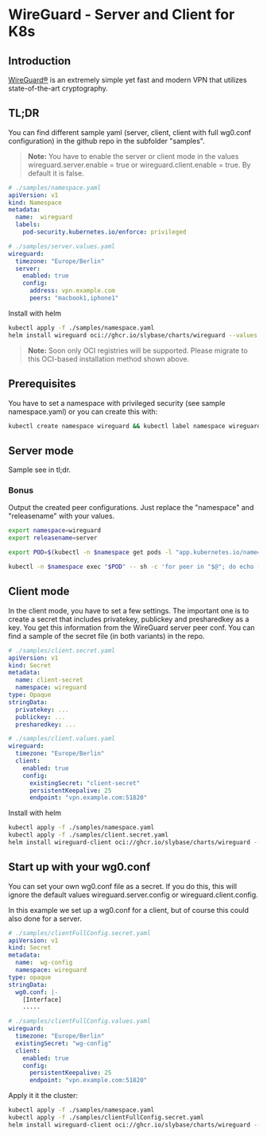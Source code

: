 # WireGuard - Server and Client for K8s

## Introduction
[WireGuard®](https://github.com/linuxserver/docker-wireguard) is an extremely simple yet fast and modern VPN that utilizes state-of-the-art cryptography.

## TL;DR

You can find different sample yaml (server, client, client with full wg0.conf configuration) in the github repo in the subfolder "samples".

> **Note:** You have to enable the server or client mode in the values wireguard.server.enable = true or wireguard.client.enable = true. By default it is false.

```yaml
# ./samples/namespace.yaml
apiVersion: v1
kind: Namespace
metadata:
  name:  wireguard
  labels:
    pod-security.kubernetes.io/enforce: privileged
```

```yaml
# ./samples/server.values.yaml
wireguard:
  timezone: "Europe/Berlin"
  server:
    enabled: true
    config:
      address: vpn.example.com
      peers: "macbook1,iphone1"
```


Install with helm
```bash
kubectl apply -f ./samples/namespace.yaml
helm install wireguard oci://ghcr.io/slybase/charts/wireguard --values ./samples/server.values.yaml
```

> **Note:** Soon only OCI registries will be supported. Please migrate to this OCI-based installation method shown above.


## Prerequisites
You have to set a namespace with privileged security (see sample namespace.yaml) or you can create this with:
```bash
kubectl create namespace wireguard && kubectl label namespace wireguard pod-security.kubernetes.io/enforce=privileged --overwrite
```

## Server mode
Sample see in tl;dr.

### Bonus
Output the created peer configurations. Just replace the "namespace" and "releasename" with your values.
```bash
export namespace=wireguard
export releasename=server

export POD=$(kubectl -n $namespace get pods -l "app.kubernetes.io/name=wireguard,app.kubernetes.io/instance=$releasename" -o jsonpath='{.items[0].metadata.name}')

kubectl -n $namespace exec "$POD" -- sh -c 'for peer in "$@"; do echo -e "\n\n--- Peer ${peer} ---"; cat "/config/peer_${peer}/peer_${peer}.conf"; done' sh $(kubectl -n $namespace get pod "$POD" -o jsonpath="{.spec.containers[0].env[?(@.name=='PEERS')].value}" | jq -r -R 'split(",")[]')
```

## Client mode
In the client mode, you have to set a few settings. The important one is to create a secret that includes privatekey, publickey and presharedkey as a key. You get this information from the WireGuard server peer conf.
You can find a sample of the secret file (in both variants) in the repo.
```yaml
# ./samples/client.secret.yaml
apiVersion: v1
kind: Secret
metadata:
  name: client-secret
  namespace: wireguard
type: Opaque
stringData:
  privatekey: ...
  publickey: ...
  presharedkey: ...
```

```yaml
# ./samples/client.values.yaml
wireguard:
  timezone: "Europe/Berlin"
  client:
    enabled: true
    config:
      existingSecret: "client-secret"
      persistentKeepalive: 25
      endpoint: "vpn.example.com:51820"
```

Install with helm
```bash
kubectl apply -f ./samples/namespace.yaml
kubectl apply -f ./samples/client.secret.yaml
helm install wireguard-client oci://ghcr.io/slybase/charts/wireguard --values ./samples/client.values.yaml
```


## Start up with your wg0.conf
You can set your own wg0.conf file as a secret. If you do this, this will ignore the default values wireguard.server.config or wireguard.client.config.

In this example we set up a wg0.conf for a client, but of course this could also done for a server.

```yaml
# ./samples/clientFullConfig.secret.yaml
apiVersion: v1
kind: Secret
metadata:
  name:  wg-config
  namespace: wireguard
type: opaque
stringData:
  wg0.conf: |-
    [Interface]
    .....
```
```yaml
# ./samples/clientFullConfig.values.yaml
wireguard:
  timezone: "Europe/Berlin"
  existingSecret: "wg-config"
  client:
    enabled: true
    config:
      persistentKeepalive: 25
      endpoint: "vpn.example.com:51820"
```


Apply it it the cluster:
```bash
kubectl apply -f ./samples/namespace.yaml
kubectl apply -f ./samples/clientFullConfig.secret.yaml
helm install wireguard-client oci://ghcr.io/slybase/charts/wireguard --values ./samples/clientFullConfig.values.yaml
```
